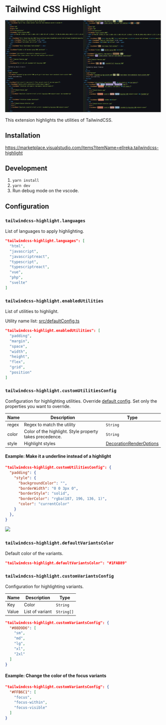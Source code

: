 # Tailwind CSS Highlight

![](https://raw.githubusercontent.com/ellreka/tailwindcss-highlight/main/assets/visual-image.png)

This extension highlights the utilities of TailwindCSS.

## Installation

<https://marketplace.visualstudio.com/items?itemName=ellreka.tailwindcss-highlight>

## Development

1. `yarn install`
2. `yarn dev`
3. Run debug mode on the vscode.

## Configuration

### `tailwindcss-highlight.languages`

List of languages to apply highlighting.

```json
"tailwindcss-highlight.languages": [
  "html",
  "javascript",
  "javascriptreact",
  "typescript",
  "typescriptreact",
  "vue",
  "php",
  "svelte"
]
```

### `tailwindcss-highlight.enabledUtilities`

List of utilities to highlight.

Utility name list: [src/defaultConfig.ts](https://github.com/ellreka/tailwindcss-highlight/blob/main/src/defaultConfig.ts)

```json
"tailwindcss-highlight.enabledUtilities": [
  "padding",
  "margin",
  "space",
  "width",
  "height",
  "flex",
  "grid",
  "position"
]
```

### `tailwindcss-highlight.customUtilitiesConfig`

Configuration for highlighting utilities.
Override [default config](https://github.com/ellreka/tailwindcss-highlight/blob/main/src/defaultConfig.ts).
Set only the properties you want to override.

| Name  | Description                                              | Type                                                                                                       |
| ----- | -------------------------------------------------------- | ---------------------------------------------------------------------------------------------------------- |
| regex | Regex to match the utility                               | `String`                                                                                                   |
| color | Color of the highlight. Style property takes precedence. | `String`                                                                                                   |
| style | Highlight styles                                         | [DecorationRenderOptions](https://code.visualstudio.com/api/references/vscode-api#DecorationRenderOptions) |

#### Example: Make it a underline instead of a highlight

```json
"tailwindcss-highlight.customUtilitiesConfig": {
  "padding": {
    "style": {
      "backgroundColor": "",
      "borderWidth": "0 0 3px 0",
      "borderStyle": "solid",
      "borderColor": "rgba(187, 196, 136, 1)",
      "color": "currentColor"
    }
  },
}
```

![](https://raw.githubusercontent.com/ellreka/tailwindcss-highlight/main/assets/example-configs.png)

### `tailwindcss-highlight.defaultVariantsColor`

Default color of the variants.

```json
"tailwindcss-highlight.defaultVariantsColor": "#1FAB89"
```

### `tailwindcss-highlight.customVariantsConfig`

Configuration for highlighting variants.

| Name  | Description     | Type       |
| ----- | --------------- | ---------- |
| Key   | Color           | `String`   |
| Value | List of variant | `String[]` |

```json
"tailwindcss-highlight.customVariantsConfig": {
  "#08D9D6": [
    "sm",
    "md",
    "lg",
    "xl",
    "2xl"
  ]
}
```

#### Example: Change the color of the focus variants

```json
"tailwindcss-highlight.customVariantsConfig": {
  "#FFB6C1": [
    "focus",
    "focus-within",
    "focus-visible"
  ]
}
```
